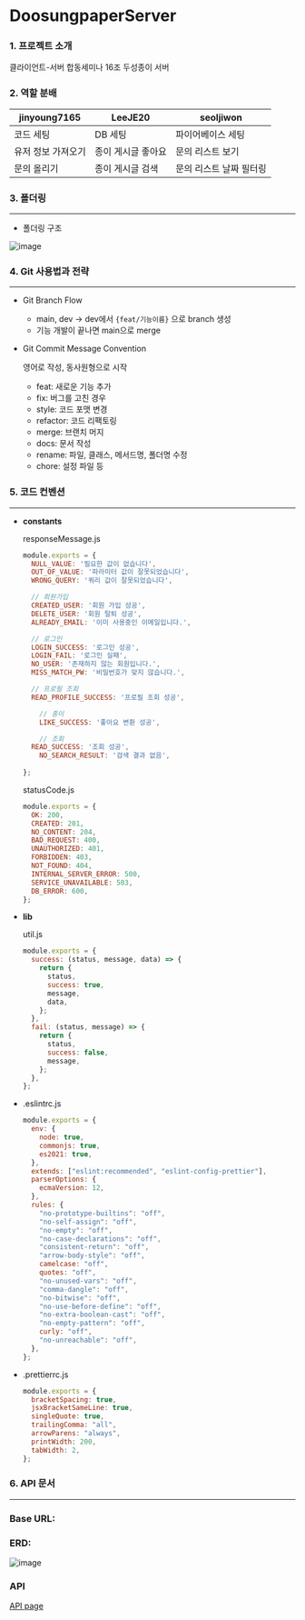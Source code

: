 # DoosungpaperServer
### 1. 프로젝트 소개
클라이언트-서버 합동세미나 16조 두성종이 서버

### 2. 역할 분배
| jinyoung7165 | LeeJE20 | seoljiwon |
| --- | --- | --- |
| 코드 세팅 | DB 세팅 | 파이어베이스 세팅 |
| 유저 정보 가져오기 | 종이 게시글 좋아요 | 문의 리스트 보기 |
| 문의 올리기 | 종이 게시글 검색 | 문의 리스트 날짜 필터링 |

### 3. 폴더링

---

- 폴더링 구조
    
![image](https://user-images.githubusercontent.com/42895142/143576319-92a9c43c-1cd1-46fd-ac92-7b2a3df6f17b.png)
    

### 4. Git 사용법과 전략

---

- Git Branch Flow
    - main, dev → dev에서 `{feat/기능이름}` 으로 branch 생성
    - 기능 개발이 끝나면 main으로 merge
- Git Commit Message Convention
    
    영어로 작성, 동사원형으로 시작
    
    - feat: 새로운 기능 추가
    - fix: 버그를 고친 경우
    - style: 코드 포맷 변경
    - refactor: 코드 리팩토링
    - merge: 브랜치 머지
    - docs: 문서 작성
    - rename: 파일, 클래스, 메서드명, 폴더명 수정
    - chore: 설정 파일 등

### 5. 코드 컨벤션

---

- **constants**
    
    responseMessage.js
    
    ```jsx
    module.exports = {
      NULL_VALUE: '필요한 값이 없습니다',
      OUT_OF_VALUE: '파라미터 값이 잘못되었습니다',
      WRONG_QUERY: '쿼리 값이 잘못되었습니다',
    
      // 회원가입
      CREATED_USER: '회원 가입 성공',
      DELETE_USER: '회원 탈퇴 성공',
      ALREADY_EMAIL: '이미 사용중인 이메일입니다.',
    
      // 로그인
      LOGIN_SUCCESS: '로그인 성공',
      LOGIN_FAIL: '로그인 실패',
      NO_USER: '존재하지 않는 회원입니다.',
      MISS_MATCH_PW: '비밀번호가 맞지 않습니다.',
    
      // 프로필 조회
      READ_PROFILE_SUCCESS: '프로필 조회 성공',
    
    	// 종이
    	LIKE_SUCCESS: '좋아요 변환 성공',
    
    	// 조회
      READ_SUCCESS: '조회 성공',
    	NO_SEARCH_RESULT: '검색 결과 없음',
    	
    };
    ```
    
    statusCode.js
    
    ```jsx
    module.exports = {
      OK: 200,
      CREATED: 201,
      NO_CONTENT: 204,
      BAD_REQUEST: 400,
      UNAUTHORIZED: 401,
      FORBIDDEN: 403,
      NOT_FOUND: 404,
      INTERNAL_SERVER_ERROR: 500,
      SERVICE_UNAVAILABLE: 503,
      DB_ERROR: 600,
    };
    ```
    
- **lib**
    
    util.js
    
    ```jsx
    module.exports = {
      success: (status, message, data) => {
        return {
          status,
          success: true,
          message,
          data,
        };
      },
      fail: (status, message) => {
        return {
          status,
          success: false,
          message,
        };
      },
    };
    ```
    
- .eslintrc.js
    
    ```jsx
    module.exports = {
      env: {
        node: true,
        commonjs: true,
        es2021: true,
      },
      extends: ["eslint:recommended", "eslint-config-prettier"],
      parserOptions: {
        ecmaVersion: 12,
      },
      rules: {
        "no-prototype-builtins": "off",
        "no-self-assign": "off",
        "no-empty": "off",
        "no-case-declarations": "off",
        "consistent-return": "off",
        "arrow-body-style": "off",
        camelcase: "off",
        quotes: "off",
        "no-unused-vars": "off",
        "comma-dangle": "off",
        "no-bitwise": "off",
        "no-use-before-define": "off",
        "no-extra-boolean-cast": "off",
        "no-empty-pattern": "off",
        curly: "off",
        "no-unreachable": "off",
      },
    };
    ```
    
- .prettierrc.js
    
    ```jsx
    module.exports = {
      bracketSpacing: true,
      jsxBracketSameLine: true,
      singleQuote: true,
      trailingComma: "all",
      arrowParens: "always",
      printWidth: 200,
      tabWidth: 2,
    };
    ```
    

### 6. API 문서

---

### Base URL:

### ERD:
![image](https://user-images.githubusercontent.com/42895142/143576401-4ad58bde-bcad-4c00-b541-e2d239f19abe.png)

### API
[API page](https://www.notion.so/storypanda/api-108886224b6d4c18aef486fb3c5bd95e)
